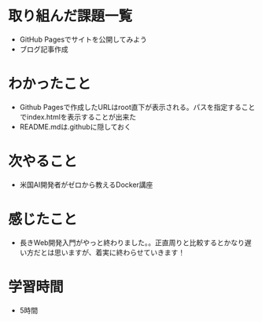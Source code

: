 # 取り組んだ課題一覧
- GitHub Pagesでサイトを公開してみよう
- ブログ記事作成

# わかったこと
- Github Pagesで作成したURLはroot直下が表示される。パスを指定することでindex.htmlを表示することが出来た
- README.mdは.githubに隠しておく

# 次やること
- 米国AI開発者がゼロから教えるDocker講座

# 感じたこと
- 長きWeb開発入門がやっと終わりました。。正直周りと比較するとかなり遅い方だとは思いますが、着実に終わらせていきます！

# 学習時間
- 5時間
